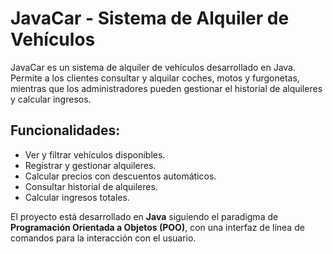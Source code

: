 # JavaCar - Sistema de Alquiler de Vehículos  

JavaCar es un sistema de alquiler de vehículos desarrollado en Java. Permite a los clientes consultar y alquilar coches, motos y furgonetas, mientras que los administradores pueden gestionar el historial de alquileres y calcular ingresos.  

## Funcionalidades:  
- Ver y filtrar vehículos disponibles.  
- Registrar y gestionar alquileres.  
- Calcular precios con descuentos automáticos.  
- Consultar historial de alquileres.  
- Calcular ingresos totales.  

El proyecto está desarrollado en **Java** siguiendo el paradigma de **Programación Orientada a Objetos (POO)**, con una interfaz de línea de comandos para la interacción con el usuario.  
